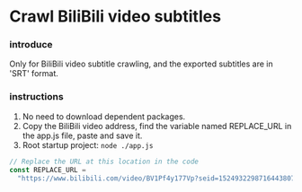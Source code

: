 # Crawl BiliBili video subtitles

### introduce

Only for BiliBili video subtitle crawling, and the exported subtitles are in 'SRT' format.

### instructions

1. No need to download dependent packages.
2. Copy the BiliBili video address, find the variable named REPLACE_URL in the app.js file, paste and save it.
3. Root startup project: `node ./app.js`

```javascript
// Replace the URL at this location in the code
const REPLACE_URL =
  "https://www.bilibili.com/video/BV1Pf4y177Vp?seid=15249322987164438078";
```
